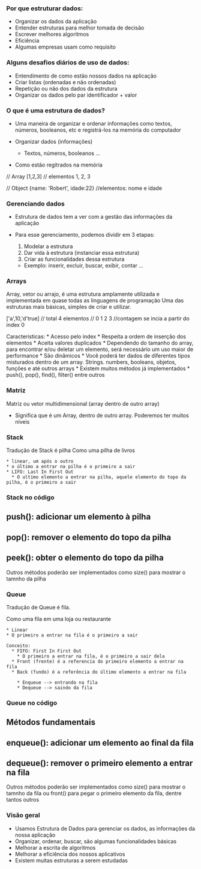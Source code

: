 ### Por que estruturar dados:
  - Organizar os dados da aplicação
  - Entender estruturas para melhor tomada de decisão
  - Escrever melhores algoritmos
  - Eficiência
  - Algumas empresas usam como requisito

### Alguns desafios diários de uso de dados:
  - Entendimento de como estão nossos dados na aplicação
  - Criar listas (ordenadas e não ordenadas)
  - Repetição ou não dos dados da estrutura
  - Organizar os dados pelo par identificador + valor

### O que é uma estrutura de dados?
  - Uma maneira de organizar e ordenar informações como textos, números, booleanos, etc e registrá-los na memória do computador

  - Organizar dados (informações)
    - Textos, números, booleanos ...
  - Como estão regitrados na memória

  // Array
  [1,2,3] // elementos 1, 2, 3

  // Object
  {name: 'Robert', idade:22} //elementos: nome e idade

### Gerenciando dados
  - Estrutura de dados tem a ver com a gestão das informações da aplicação

  - Para esse gerenciamento, podemos dividir em 3 etapas:
    1. Modelar a estrutura
    2. Dar vida à estrutura (instanciar essa estrutura)
    3. Criar as funcionalidades dessa estrutura
      - Exemplo: inserir, excluir, buscar, exibir, contar ...


### Arrays
  Array, vetor ou arrajo, é uma estrutura amplamente utilizada e implementada em quase todas as linguagens de programação
  Uma das estruturas mais básicas, simples de criar e utilizar.

  ['a',10,'d'true] // total 4 elementos
  // 0  1  2  3  //contagem se incia a partir do index 0
  
  Caracteristicas:
    * Acesso pelo index
    * Respeita a ordem de inserção dos elementos
    * Aceita valores duplicados
    * Dependendo do tamanho do array, para encontrar e/ou deletar um elemento, será necessário um uso maior de performance
    * São dinâmicos
    * Você poderá ter dados de diferentes tipos misturados dentro de um array. Strings. numbers, booleans, objetos, funções e até outros arrays
    * Existem muitos métodos já implementados
      * push(), pop(), find(), filter() entre outros

### Matriz 
  Matriz ou vetor multidimensional (array dentro de outro array)
  - Significa que é um Array, dentro de outro array. Poderemos ter muitos níveis

### Stack
  Tradução de Stack é pilha
  Como uma pilha de livros

    * linear, um após o outro
    * o último a entrar na pilha é o primeiro a sair
    * LIFO: Last In First Out
      * O ultimo elemento a entrar na pilha, aquele elemento do topo da pilha, é o primeiro a sair

### Stack no código 
  ## push(): adicionar um elemento à pilha
  ## pop(): remover o elemento do topo da pilha
  ## peek(): obter o elemento do topo da pilha

  Outros métodos poderão ser implementados como size() para mostrar o tamnho da pilha


### Queue
  Tradução de Queue é fila.

  Como uma fila em uma loja ou restaurante

    * Linear
    * O primeiro a entrar na fila é o primeiro a sair

    Conceito:
      * FIFO: First In First Out
        * O primeiro a entrar na fila, é o primeiro a sair dela
      * Front (frente) é a referencia do primeiro elemento a entrar na fila
      * Back (fundo) é a referência do último elemento a entrar na fila

        * Enqueue --> entrando na fila
        * Dequeue --> saindo da fila
    
### Queue no código
  ## Métodos fundamentais
  ## enqueue(): adicionar um elemento ao final da fila
  ## dequeue(): remover o primeiro elemento a entrar na fila

  Outros métodos poderão ser implementados como size() para mostrar o tamnho da fila ou front() para pegar o primeiro elemento da fila, dentre tantos outros

### Visão geral
  * Usamos Estrutura de Dados para gerenciar os dados, as informações da nossa aplicação
  * Organizar, ordenar, buscar, são algumas funcionalidades básicas
  * Melhorar a escrita de algoritmos
  * Melhorar a eficiência dos nossos aplicativos
  * Existem muitas estruturas a serem estudadas

